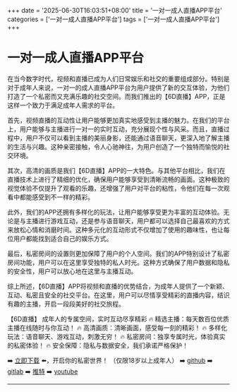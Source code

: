 +++
date = '2025-06-30T16:03:51+08:00'
title = '一对一成人直播APP平台'
categories = ['一对一成人直播APP平台']
tags = ['一对一成人直播APP平台']
+++

# 一对一成人直播APP平台

在当今数字时代，视频和直播已成为人们日常娱乐和社交的重要组成部分。特别是对于成年人来说，一对一的成人直播APP平台为用户提供了新的交互体验，为他们打造了一个私密而又充满乐趣的社交空间。而我们推出的【6D直播】APP，正是这样一个致力于满足成年人需求的平台。

首先，视频直播的互动性让用户能够更加真实地感受到主播的魅力。在我们的平台上，用户能够与主播进行一对一的实时互动，充分展现个性与风采。而且，直播过程中，用户不仅可以看到主播的美丽身影，还能通过语音聊天，更深入地了解主播的生活与兴趣。这种亲密接触，令人心驰神往，为用户创造了一个独特而愉悦的社交环境。

其次，高清的画质是我们【6D直播】APP的一大特色。与其他平台相比，我们在直播技术上进行了精细的优化，确保用户能够享受到清晰流畅的画面。这种极致的视觉体验不仅提升了观看的乐趣，还增强了用户对平台的粘性，令他们在每一次观看中都能感受到不一样的精彩。

此外，我们的APP还拥有多样化的玩法，让用户能够享受更为丰富的互动体验。无论是与主播进行游戏互动，还是参与语音聊天，用户都可以选择自己最喜欢的方式来放松心情和消磨时间。这种多元化的互动形式不仅增加了使用的趣味性，也让每位用户都能找到适合自己的娱乐方式。

最后，私密房间的设置则更加保障了用户的个人空间。我们的APP特别设计了私密房间功能，用户可以在这里享受独特的私人时光。这种方式确保了用户数据和隐私的安全性，用户可以放心地在这里与主播互动。

综上所述，【6D直播】APP将视频和直播的优势结合，为成年人提供了一个新颖、互动、私密且安全的社交平台。在这里，用户可以尽情享受精彩的直播内容，结识有趣的主播，开启一段段美好的社交旅程。

【6D直播】
成年人的专属空间，实时互动尽享精彩
🔥 精选主播：每天数百位优质主播在线随时与你互动！
🔥 高清画质：清晰画面，感受每一刻的精彩！
🔥 多样化玩法：语音聊天、游戏互动，刺激无穷！
🔥 私密房间：独享专属时光，体验真实的私密体验！
🔥 安全保障：隐私与数据安全，我们承诺严格保护！

➡️ [立即下载](https://down123.s3.ap-east-1.amazonaws.com/down/down.html?channelCode=blog) ⬅️，开启你的私密世界！ （仅限18岁以上成年人）
➡️ [github](https://aldult-live.github.io/)
➡️ [gitlab](https://seo-09598d.gitlab.io/)
➡️ [推特](https://x.com/wegame33)
➡️ [youtube](https://www.youtube.com/@6Dlive)

---
